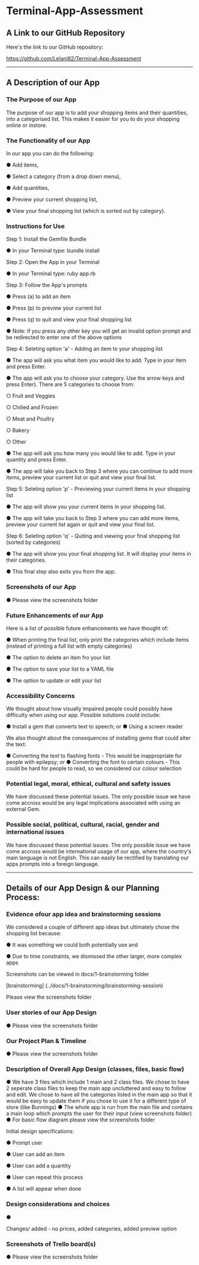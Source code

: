 # Terminal-App-Assessment

## A Link to our GitHub Repository
Here's the link to our GitHub repository:

https://github.com/Lelani82/Terminal-App-Assessment

___________________________________________________________________________________________________________________________

## A Description of our App


### The Purpose of our App

The purpose of our app is to add your shopping items and their quantities, into a categorised list. This makes it easier for you to do your shopping online or instore.


### The Functionality of our App

In our app you can do the following:

● Add items, 

● Select a category (from a drop down menu),

● Add quantities, 

● Preview your current shopping list,

● View your final shopping list (which is sorted out by category).

### Instructions for Use

Step 1: Install the Gemfile Bundle

● In your Terminal type: bundle install

Step 2: Open the App in your Terminal

● In your Terminal type: ruby app.rb

Step 3: Follow the App's prompts

● Press (a) to add an item

● Press (p) to preview your current list

● Press (q) to quit and view your final shopping list

● Note: if you press any other key you will get an invalid option prompt and be redirected to enter one of the above options

Step 4: Seleting option 'a' - Adding an item to your shopping list

● The app will ask you what item you would like to add. Type in your item and press Enter.

● The app will ask you to choose your category. Use the arrow keys and press Enter). There are 5 categories to choose from:

○ Fruit and Veggies

○ Chilled and Frozen

○ Meat and Poultry

○ Bakery

○ Other

● The app will ask you how many you would like to add. Type in your quantity and press Enter.

● The app will take you back to Step 3 where you can continue to add more items, preview your current list or quit and view your final list.

Step 5: Seleting option 'p' - Previewing your current items in your shopping list

● The app will show you your current items in your shopping list. 

● The app will take you back to Step 3 where you can add more items, preview your current list again or quit and view your final list.

Step 6: Seleting option 'q' - Quiting and viewing your final shopping list (sorted by categories)

● The app will show you your final shopping list. It will display your items in their categories.

● This final step also exits you from the app.

### Screenshots of our App

● Please view the screenshots folder

### Future Enhancements of our App

Here is a list of possible future enhancements we have thought of:

● When printing the final list, only print the categories which include items (instead of printing a full list with empty categories)

● The option to delete an item fro your list

● The option to save your list to a YAML file 

● The option to update or edit your list

### Accessibility Concerns

We thought about how visually impaired people could possibly have difficulty when using our app. Possible solutions could include:

● Install a gem that converts text to speech; or 
● Using a screen reader

We also thought about the consequences of installing gems that could alter the text:

● Converting the text to flashing fonts - This would be inappropriate for people with epilepsy; or
● Converting the font to certain colours - This could be hard for people to read, so we considered our colour selection

### Potential legal, moral, ethical, cultural and safety issues
We have discussed these potential issues. The only possible issue we have come accross would be any legal implications associated with using an external Gem.

### Possible social, political, cultural, racial, gender and international issues
We have discussed these potential issues. The only possible issue we have come accross would be international usage of our app, where the country's main language is not English. This can easily be rectified by translating our apps prompts into a foreign language.

___________________________________________________________________________________________________________________________

## Details of our App Design & our Planning Process:

### Evidence of ​our app idea and brainstorming sessions

We considered a couple of different app ideas but ultimately chose the shopping list because:

● It was something we could both potentially use and 

● Due to time constraints, we dismissed the other larger, more complex apps 

Screenshots can be viewed in docs/1-brainstorming folder

[brainstorming] (../docs/1-brainstorming/brainstorming-session)






Please view the screenshots folder 

### User stories of our App Design

● Please view the screenshots folder

### Our Project Plan & Timeline

● Please view the screenshots folder

### Description of Overall App Design (classes, files, basic flow)

●  We have 3 files which include 1 main and 2 class files. We chose to have 2 seperate class files to keep the main app uncluttered and easy to follow and edit. We chose to have all the categories listed in the main app so that it would be easy to update them if you chose to use it for a different type of store (like Bunnings)
●  The whole app is run from the main file and contains a main loop which prompts the user for their input (view screenshots folder)
●  For basic flow diagram please view the screenshots folder


Initial design specifications:

● Prompt user 

● User can add an item

● User can add a quantity

● User can repeat this process

● A list will appear when done


### Design considerations and choices

● 

Changes/ added - no prices, added categories, added preview option

### Screenshots of Trello board(s)

● Please view the screenshots folder